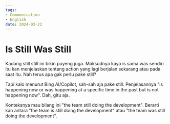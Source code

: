 ```yaml
---
tags:
- Communication
- English
date: 2024-03-22
---
```


# Is Still Was Still

Kadang still still ini bikin puyeng juga. Maksudnya kaya is sama was sendiri itu kan menjelaskan tentang action yang lagi berjalan sekarang atau pada saat itu. Nah terus apa gak perlu pake still?

Tapi kalo menurut Bing AI/Copilot, sah-sah aja pake still. Penjelasannya "is happening now or was happening at a specific time in the past but is not happening now". Dah, gitu aja.

Konteksnya mau bilang ini "the team still doing the development". Berarti kan antara "the team is still doing the development" atau "the team was still doing the development".


